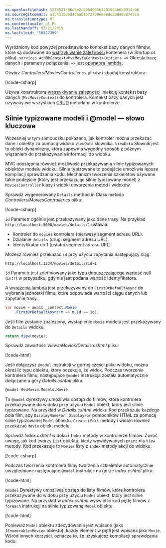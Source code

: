 ```yaml
---
ms.openlocfilehash: 5278527c86d5e2c895496663401964b6b9914c46
ms.sourcegitcommit: a1c43150ed46aa01572399e8aede50d4668745ca
ms.translationtype: MT
ms.contentlocale: pl-PL
ms.lasthandoff: 03/21/2019
ms.locfileid: "58327399"
---
```

Wyróżniony kod powyżej przedstawiono kontekst bazy danych filmów, które są dodawane do [wstrzykiwanie zależności](xref:fundamentals/dependency-injection) kontenera (w *Startup.cs* pliku). `services.AddDbContext<MvcMovieContext>(options =>` Określa bazę danych i parametry połączenia. `=>` jest [operatora lambda](/dotnet/articles/csharp/language-reference/operators/lambda-operator).

Otwórz *Controllers/MoviesController.cs* plików i zbadaj konstruktora:

<!-- l.. Make copy of Movies controller because we comment out the initial index method and update it later  -->

[!code-csharp[](~/tutorials/first-mvc-app/start-mvc/sample/MvcMovie22/Controllers/MC1.cs?name=snippet_1)] 

Używa konstruktora [wstrzykiwanie zależności](xref:fundamentals/dependency-injection) iniekcję kontekst bazy danych (`MvcMovieContext`) do kontrolera. Kontekst bazy danych jest używany we wszystkich [CRUD](https://wikipedia.org/wiki/Create,_read,_update_and_delete) metodami w kontrolerze.

<a name="strongly-typed-models-keyword-label"></a>
<a name="strongly-typed-models-and-the--keyword"></a>

## <a name="strongly-typed-models-and-the-model-keyword"></a>Silnie typizowane modeli i @model — słowo kluczowe

Wcześniej w tym samouczku pokazano, jak kontroler można przekazać dane i obiekty za pomocą widoku `ViewData` słownika. `ViewData` Słownik jest to obiekt dynamiczny, która zapewnia wygodny sposób z późnym wiązaniem do przekazywania informacji do widoku.

MVC udostępnia również możliwość przekazywania silnie typizowanych obiektów modelu widoku. Silnie typizowane to podejście umożliwia lepsze kompilacji sprawdzania kodu. Mechanizm tworzenia szkieletów używane takie podejście (który jest przekazując silnie typizowany model) z `MoviesController` klasy i widoki utworzenia metod i widoków.

Sprawdź wygenerowany `Details` method in Class metoda *Controllers/MoviesController.cs* pliku:

[!code-csharp[](~/tutorials/first-mvc-app/start-mvc/sample/MvcMovie22/Controllers/MoviesController.cs?name=snippet_details)]

`id` Parametr ogólnie jest przekazywany jako dane trasy. Na przykład `http://localhost:5000/movies/details/1` ustawia:

* Kontroler do `movies` kontrolera (pierwszy segment adresu URL).
* Działanie `details` (drugi segment adresu URL).
* Identyfikator do 1 (ostatni segment adresu URL).

Możesz również przekazać `id` przy użyciu zapytania następujący ciąg:

`http://localhost:1234/movies/details?id=1`

`id` Parametr jest zdefiniowany jako [typu dopuszczającego wartość null](/dotnet/csharp/programming-guide/nullable-types/index) (`int?`) w przypadku, gdy nie jest podana wartość Identyfikatora.

A [wyrażenia lambda](/dotnet/articles/csharp/programming-guide/statements-expressions-operators/lambda-expressions) jest przekazywany do `FirstOrDefaultAsync` do wybrania jednostki filmu, które odpowiada wartości ciągu danych lub zapytanie trasy.

```csharp
var movie = await _context.Movie
    .FirstOrDefaultAsync(m => m.Id == id);
```

Jeśli film zostanie znaleziony, wystąpienie `Movie` modelu jest przekazywany do `Details` widoku:

```csharp
return View(movie);
   ```

Sprawdź zawartość *Views/Movies/Details.cshtml* pliku:

[!code-html[](~/tutorials/first-mvc-app/start-mvc/sample/MvcMovie22/Views/Movies/DetailsOriginal.cshtml)]

Jeśli dołączysz `@model` instrukcji w górnej części pliku widoku, można określić typu obiektu, który oczekuje, że widok. Podczas tworzenia kontrolera filmu, następujące `@model` instrukcja została automatycznie dołączane u góry *Details.cshtml* pliku:

```HTML
@model MvcMovie.Models.Movie
   ```

To `@model` dyrektywy umożliwia dostęp do filmów, która kontrolera przekazywane do widoku przy użyciu `Model` obiekt, który jest silnie typizowane. Na przykład w *Details.cshtml* widoku Kod przekazuje każdego pola film, aby `DisplayNameFor` i `DisplayFor` pomocników HTML za pomocą silnie typizowanej `Model` obiektu. `Create` i `Edit` metody i widoki również przekazać `Movie` obiekt modelu.

Sprawdź *Index.cshtml* widoku i `Index` metody w kontrolerze filmów. Zwróć uwagę, jak kod tworzy `List` obiektu, kiedy wywoływanych przez nią `View` metody. Kod przekazuje to `Movies` listy z `Index` metody akcji do widoku:

[!code-csharp[](~/tutorials/first-mvc-app/start-mvc/sample/MvcMovie22/Controllers/MC1.cs?name=snippet_index)]

Podczas tworzenia kontrolera filmy tworzenia szkieletów automatycznie uwzględnione następujące `@model` instrukcji na górze *Index.cshtml* pliku:

<!-- Copy Index.cshtml to IndexOriginal.cshtml -->

[!code-html[](~/tutorials/first-mvc-app/start-mvc/sample/MvcMovie22/Views/Movies/IndexOriginal.cshtml?range=1)]

`@model` Dyrektywy umożliwia dostęp do listy filmów, które kontrolera przekazywane do widoku przy użyciu `Model` obiekt, który jest silnie typizowane. Na przykład w *Index.cshtml* wyświetlić kod pętlę filmów z `foreach` instrukcji na silnie typizowaną `Model` obiektu:

[!code-html[](~/tutorials/first-mvc-app/start-mvc/sample/MvcMovie22/Views/Movies/IndexOriginal.cshtml?highlight=1,31,34,37,40,43,46-48)]

Ponieważ `Model` obiektu zdecydowanie jest wpisane (jako `IEnumerable<Movie>` obiektu), każdy element w pętli jest wpisana jako `Movie`. Wśród innych korzyści, oznacza to, że uzyskujesz kompilacji sprawdzania kodu:

